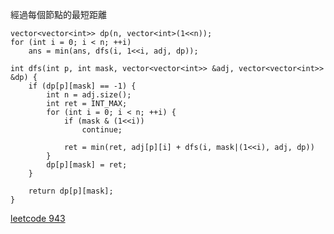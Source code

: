經過每個節點的最短距離

```cpp=
vector<vector<int>> dp(n, vector<int>(1<<n));
for (int i = 0; i < n; ++i)
    ans = min(ans, dfs(i, 1<<i, adj, dp));

int dfs(int p, int mask, vector<vector<int>> &adj, vector<vector<int>> &dp) {
    if (dp[p][mask] == -1) {
        int n = adj.size();
        int ret = INT_MAX;
        for (int i = 0; i < n; ++i) {
            if (mask & (1<<i))
                continue;
                
            ret = min(ret, adj[p][i] + dfs(i, mask|(1<<i), adj, dp))
        }
        dp[p][mask] = ret;
    }
        
    return dp[p][mask];
}
```

[leetcode 943](https://leetcode.com/problems/find-the-shortest-superstring/description/)